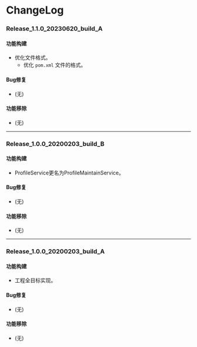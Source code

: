 # ChangeLog

### Release_1.1.0_20230620_build_A

#### 功能构建

- 优化文件格式。
  - 优化 `pom.xml` 文件的格式。

#### Bug修复

- (无)

#### 功能移除

- (无)

---

### Release_1.0.0_20200203_build_B

#### 功能构建

- ProfileService更名为ProfileMaintainService。

#### Bug修复

- (无)

#### 功能移除

- (无)

---

### Release_1.0.0_20200203_build_A

#### 功能构建

- 工程全目标实现。

#### Bug修复

- (无)

#### 功能移除

- (无)
